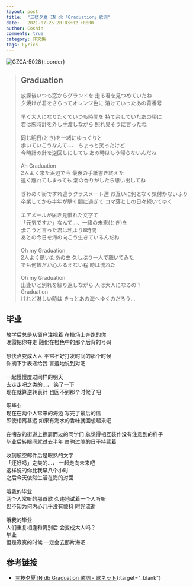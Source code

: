 ```yaml
---
layout: post
title:  "三枝夕夏 IN db「Graduation」歌词"
date:   2021-07-25 20:03:02 +0800
author: Coshin
comments: true
category: 译文集
tags: Lyrics
---
```

![GZCA-5028](https://www.generasia.com/w/images/e/e4/Secret_%26_Lies.jpg){:.border}

<blockquote class="original">
  <h2>Graduation</h2>
  <p>
    放課後いつも窓からグランドを 走る君を見つめていたね<br>
    夕焼けが君をさらってオレンジ色に 溶けていったあの背番号<br>
    <br>
    早く大人になりたくていつも時間を 持て余していたあの頃に<br>
    君は腕時計を外し手渡しながら 照れ臭そうに言ったね<br>
    <br>
    同じ明日(とき)を一緒にゆっくりと<br>
    歩いていこうなんて…、 ちょっと笑ったけど<br>
    今時計の針を逆回しにしても あの時はもう帰らないんだね<br>
    <br>
    Ah Graduation<br>
    2人よく来た浜辺で今 最後の手紙書き終えた<br>
    遠く離れてしまっても 潮の香りがしたら思い出してね<br>
    <br>
    ざわめく街ですれ違うクラスメート達 お互いに何となく気付かないふり<br>
    卒業してから半年が瞬く間に過ぎて コマ落としの日々続いてゆく<br>
    <br>
    エアメールが届き見慣れた文字て<br>
    「元気ですか」なんて…、一緒の未来(とき)を<br>
    歩こうと言った君は私より8時間<br>
    あとの今日を海の向こう生きているんだね<br>
    <br>
    Oh my Graduation<br>
    2人よく聴いたあの曲 久しぶり一人で聴いてみた<br>
    でも何故だか心ふるえない程 時は流れた<br>
    <br>
    Oh my Graduation<br>
    出逢いと別れを繰り返しながら 人は大人になるの？<br>
    Graduation<br>
    けれど淋しい時は きっとあの海へゆくのだろう…
  </p>
</blockquote>

<div class="translation">
  <h2>毕业</h2>
  <p>
    放学后总是从窗户注视着 在操场上奔跑的你<br>
    晚霞把你夺走 融化在橙色中的那个后背的号码<br>
    <br>
    想快点变成大人 平常不好打发时间的那个时候<br>
    你摘下手表递给我 害羞地说到对吧<br>
    <br>
    一起慢慢度过同样的明天<br>
    去走走吧之类的…， 笑了一下<br>
    现在就算逆转表针 也回不到那个时候了吧<br>
    <br>
    啊毕业<br>
    现在在两个人常来的海边 写完了最后的信<br>
    即使相离甚远 如果有海水的香味就回想起来吧<br>
    <br>
    在嘈杂的街道上擦肩而过的同学们 总觉得相互装作没有注意到的样子<br>
    毕业后转眼间就过去半年 白驹过隙的日子持续着<br>
    <br>
    收到航空邮件后是眼熟的文字<br>
    「还好吗」之类的…， 一起走向未来吧<br>
    这样说的你比我早八个小时<br>
    之后今天依然生活在海的对面<br>
    <br>
    哦我的毕业<br>
    两个人常听的那首歌 久违地试着一个人听听<br>
    但不知为何内心几乎没有颤抖 时光流逝<br>
    <br>
    哦我的毕业<br>
    人们重复相逢和离别后 会变成大人吗？<br>
    毕业<br>
    但是寂寞的时候 一定会去那片海吧…
  </p>
</div>

## 参考链接

* [三枝夕夏 IN db Graduation 歌詞 - 歌ネット](https://www.uta-net.com/song/47287/){:target="_blank"}
